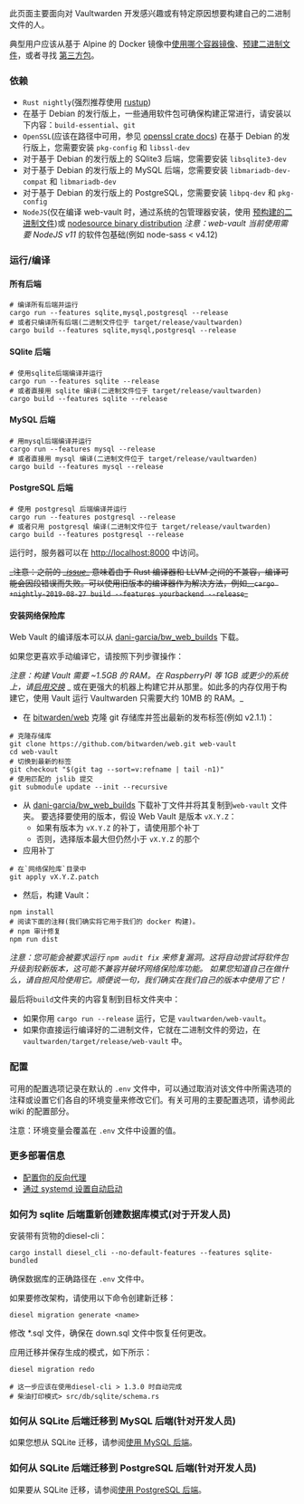 
此页面主要面向对 Vaultwarden 开发感兴趣或有特定原因想要构建自己的二进制文件的人。

典型用户应该从基于 Alpine 的 Docker 镜像中[使用哪个容器镜像](Which-Container-image-to-use)、[预建二进制文件](Pre-built-binaries)，或者寻找 [第三方包](Third-party-packages)。

### 依赖

* `Rust nightly`(强烈推荐使用 [rustup](https://rustup.rs))
* 在基于 Debian 的发行版上，一些通用软件包可确保构建正常进行，请安装以下内容：`build-essential`、`git`
* `OpenSSL`(应该在路径中可用，参见 [openssl crate docs](https://docs.rs/openssl/0.10.16/openssl/#automatic)) 在基于 Debian 的发行版上，您需要安装 `pkg-config` 和 `libssl-dev`
* 对于基于 Debian 的发行版上的 SQlite3 后端，您需要安装 `libsqlite3-dev`
* 对于基于 Debian 的发行版上的 MySQL 后端，您需要安装 `libmariadb-dev-compat` 和 `libmariadb-dev`
* 对于基于 Debian 的发行版上的 PostgreSQL，您需要安装 `libpq-dev` 和 `pkg-config`
* `NodeJS`(仅在编译 web-vault 时，通过系统的包管理器安装，使用 [预构建的二进制文件](https://nodejs.org/en/download/))或 [nodesource binary distribution](https://github.com/nodesource/distributions) _注意：web-vault 当前使用需要 NodeJS v11_ 的软件包基础(例如 node-sass < v4.12)

### 运行/编译

#### 所有后端

```
# 编译所有后端并运行
cargo run --features sqlite,mysql,postgresql --release
# 或者只编译所有后端(二进制文件位于 target/release/vaultwarden)
cargo build --features sqlite,mysql,postgresql --release
```

#### SQlite 后端

```
# 使用sqlite后端编译并运行
cargo run --features sqlite --release
# 或者直接用 sqlite 编译(二进制文件位于 target/release/vaultwarden)
cargo build --features sqlite --release
```

#### MySQL 后端

```
# 用mysql后端编译并运行
cargo run --features mysql --release
# 或者直接用 mysql 编译(二进制文件位于 target/release/vaultwarden)
cargo build --features mysql --release
```

#### PostgreSQL 后端

```
# 使用 postgresql 后端编译并运行
cargo run --features postgresql --release
# 或者只用 postgresql 编译(二进制文件位于 target/release/vaultwarden)
cargo build --features postgresql --release
```

运行时，服务器可以在 [http://localhost:8000](http://localhost:8000) 中访问。

~~_注意：之前的 _~~[~~_issue_~~](https://github.com/rust-lang/rust/issues/62896)~~_ 意味着由于 Rust 编译器和 LLVM 之间的不兼容，编译可能会因段错误而失败。可以使用旧版本的编译器作为解决方法，例如__`cargo +nightly-2019-08-27 build --features yourbackend --release`_~~

#### 安装网络保险库

Web Vault 的编译版本可以从 [dani-garcia/bw_web_builds](https://github.com/dani-garcia/bw_web_builds/releases) 下载。

如果您更喜欢手动编译它，请按照下列步骤操作：

_注意：构建 Vault 需要 ~1.5GB 的 RAM。在 RaspberryPI 等 1GB 或更少的系统上，请_[_启用交换_](https://www.tecmint.com/create-a-linux-swap-file/) _ 或在更强大的机器上构建它并从那里。如此多的内存仅用于构建它，使用 Vault 运行 Vaultwarden 只需要大约 10MB 的 RAM。_

* 在 [bitwarden/web](https://github.com/bitwarden/web) 克隆 git 存储库并签出最新的发布标签(例如 v2.1.1)：

```
# 克隆存储库
git clone https://github.com/bitwarden/web.git web-vault
cd web-vault
# 切换到最新的标签
git checkout "$(git tag --sort=v:refname | tail -n1)"
# 使用匹配的 jslib 提交
git submodule update --init --recursive
```

* 从 [dani-garcia/bw_web_builds](https://github.com/dani-garcia/bw_web_builds/tree/master/patches) 下载补丁文件并将其复制到`web-vault` 文件夹。 要选择要使用的版本，假设 Web Vault 是版本 `vX.Y.Z`：
  * 如果有版本为 `vX.Y.Z` 的补丁，请使用那个补丁
  * 否则，选择版本最大但仍然小于 `vX.Y.Z` 的那个
* 应用补丁

```
# 在`网络保险库`目录中
git apply vX.Y.Z.patch
```

* 然后，构建 Vault：

```
npm install
# 阅读下面的注释(我们确实将它用于我们的 docker 构建)。
# npm 审计修复
npm run dist
```

_注意：您可能会被要求运行 `npm audit fix` 来修复漏洞。这将自动尝试将软件包升级到较新版本，这可能不兼容并破坏网络保险库功能。 如果您知道自己在做什么，请自担风险使用它。顺便说一句，我们确实在我们自己的版本中使用了它！_

最后将`build`文件夹的内容复制到目标文件夹中：

* 如果你用 `cargo run --release` 运行，它是 `vaultwarden/web-vault`。
* 如果你直接运行编译好的二进制文件，它就在二进制文件的旁边，在 `vaultwarden/target/release/web-vault` 中。

### 配置

可用的配置选项记录在默认的 `.env` 文件中，可以通过取消对该文件中所需选项的注释或设置它们各自的环境变量来修改它们。有关可用的主要配置选项，请参阅此 wiki 的配置部分。

注意：环境变量会覆盖在 `.env` 文件中设置的值。

### 更多部署信息

* [配置你的反向代理](https://github.com/dani-garcia/vaultwarden/wiki/Proxy-examples)
* [通过 systemd 设置自动启动](https://github.com/dani-garcia/vaultwarden/wiki/Setup-as-a-systemd-service)

### 如何为 sqlite 后端重新创建数据库模式(对于开发人员)

安装带有货物的diesel-cli：

```
cargo install diesel_cli --no-default-features --features sqlite-bundled
```

确保数据库的正确路径在 `.env` 文件中。

如果要修改架构，请使用以下命令创建新迁移：

```
diesel migration generate <name>
```

修改 *.sql 文件，确保在 down.sql 文件中恢复任何更改。

应用迁移并保存生成的模式，如下所示：

```
diesel migration redo

# 这一步应该在使用diesel-cli > 1.3.0 时自动完成
# 柴油打印模式> src/db/sqlite/schema.rs
```

### 如何从 SQLite 后端迁移到 MySQL 后端(针对开发人员)

如果您想从 SQLite 迁移，请参阅[使用 MySQL 后端](https://github.com/dani-garcia/vaultwarden/wiki/Using-the-MySQL-Backend)。

### 如何从 SQLite 后端迁移到 PostgreSQL 后端(针对开发人员)

如果要从 SQLite 迁移，请参阅[使用 PostgreSQL 后端](https://github.com/dani-garcia/vaultwarden/wiki/Using-the-PostgreSQL-Backend)。
